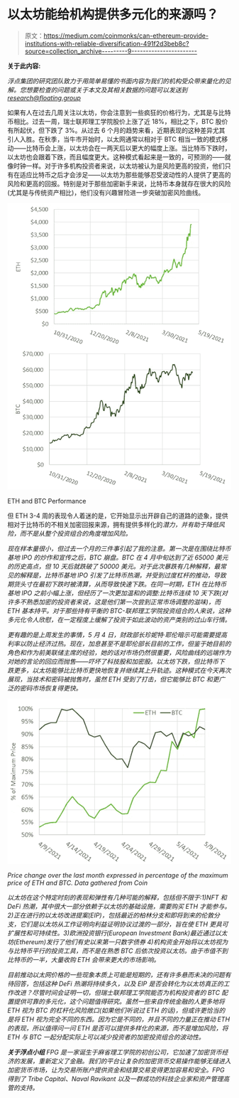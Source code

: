 # 以太坊能给机构提供多元化的来源吗？

> 原文：<https://medium.com/coinmonks/can-ethereum-provide-institutions-with-reliable-diversification-491f2d3beb8c?source=collection_archive---------9----------------------->

**关于此内容:**

*浮点集团的研究团队致力于用简单易懂的书面内容为我们的机构受众带来量化的见解。您想要检查的问题或关于本文及其相关数据的问题可以发送到 research@floating.group*

如果有人在过去几周关注以太坊，你会注意到一些疯狂的价格行为，尤其是与比特币相比。过去一周，瑞士联邦理工学院股价上涨了近 18%，相比之下，BTC 股价有所起伏，但下跌了 3%。从过去 6 个月的趋势来看，近期表现的这种差异尤其引人入胜。在秋季，当牛市开始时，以太网通常以相对于 BTC 相当一致的模式移动——比特币会上涨，以太坊会在一两天后以更大的幅度上涨。当比特币下跌时，以太坊也会跟着下跌，而且幅度更大。这种模式看起来是一致的，可预测的——就像时钟一样。对于许多机构投资者来说，以太坊被认为是风险更高的投资，他们只有在适应比特币之后才会涉足——以太坊为那些能够忍受波动性的人提供了更高的风险和更高的回报。特别是对于那些加密新手来说，比特币本身就存在很大的风险(尤其是与传统资产相比)，他们没有兴趣冒险进一步突破加密风险曲线。

![](img/cd7d4b4283074723eeab2cac21208491.png)

ETH and BTC Performance

但 ETH 3-4 周的表现令人着迷的是，它开始显示出开辟自己的道路的迹象，提供相对于比特币的不相关加密回报来源，拥有提供多样化的*潜力，并有助于降低风险，而不是从整个投资组合的角度增加风险。*

*现在样本量很小，但过去一个月的三件事引起了我的注意。第一次是在围绕比特币基地 IPO 的炒作和宣传之后，BTC 崩盘。BTC 在 4 月中旬达到了近 65000 美元的历史高点，但 10 天后就跌破了 50000 美元。对于此次暴跌有几种解释，最常见的解释是，比特币基地 IPO 引发了比特币热潮，并受到过度杠杆的推动，导致期货头寸在最初下跌时被清算，从而导致快速下跌。在同一时期，ETH 在比特币基地 IPO 之前小幅上涨，但经历了一次更加温和的调整:比特币连续 10 天下跌(对许多不熟悉加密的投资者来说，这是他们第一次尝到正常市场调整的滋味)，而 ETH 基本持平。对于那些持有平衡的 BTC-联邦理工学院投资组合的人来说，这种多元化令人欣慰，在一定程度上缓解了投资于如此波动的资产类别的过山车行情。*

*更有趣的是上周发生的事情，5 月 4 日，财政部长珍妮特·耶伦暗示可能需要提高利率以防止经济过热。现在，加息甚至不是耶伦部长目前的工作，但鉴于她目前的角色和作为前美联储主席的经验，她的话对市场仍然很重要，风险曲线的远端作为对她的言论的回应而抛售——吓坏了科技股和加密股。以太坊下跌，但比特币下跌更多，以太坊能够比比特币更快地恢复并继续其上升轨迹。这种模式在今天再次展现，当技术和密码被抛售时，虽然 ETH 受到了打击，但它能够比 BTC 和更广泛的密码市场恢复得更快。*

*![](img/8f3992a591b50a2752bb19ab093bc3a2.png)*

*Price change over the last month expressed in percentage of the maximum price of ETH and BTC. Data gathered from Coin*

*以太坊在这个特定时刻的表现和弹性有几种可能的解释，包括但不限于:1)NFT 和 DeFi 热潮，其中很大一部分依赖于以太坊的基础设施，需要购买 ETH 才能参与。2)正在进行的以太坊改进提案(EIP)，包括最近的柏林分支和即将到来的伦敦分支，它们是以太坊从工作证明向利益证明协议过渡的一部分，旨在使 ETH 更具可扩展性和可持续性。3)欧洲投资银行(European Investment Bank)最近通过以太坊(Ethereum)发行了他们有史以来第一只数字债券 4)机构资金开始将以太坊视为与比特币平行的投资工具，而不是在熟悉 BTC 后依次投资以太坊。由于市值不到比特币的一半，大量收购 ETH 会带来更大的市场影响。*

*目前推动以太网价格的一些现象本质上可能是短期的，还有许多悬而未决的问题有待回答，包括这种 DeFi 热潮将持续多久，以及 EIP 是否会转化为以太坊真正的工作改进？尽管时间会证明一切，但瑞士联邦理工学院能否为机构投资者的 BTC 配置提供可靠的多元化，这个问题值得研究。虽然一些来自传统金融的人更多地将 ETH 视为 BTC 的杠杆化风险敞口(如果他们听说过 ETH 的话)，但或许更恰当的是将 ETH 视为完全不同的东西。因为它是不同的，并且不同的力量正在推动 ETH 的表现，所以值得问一问 ETH 是否可以提供多样化的来源，而不是增加风险，将 ETH 与 BTC 一起分配实际上可以减少投资者的加密投资组合的波动性。*

***关于浮点小组**
FPG 是一家诞生于麻省理工学院的初创公司，它加速了加密货币经济的发展，重新定义了金融。我们的平台让复杂的加密货币交易操作能够无缝进入加密货币市场，让为交易所账户提供资金和结算交易变得更加容易和安全。FPG 得到了 Tribe Capital、Naval Ravikant 以及一群成功的科技企业家和资产管理高管的支持。*
